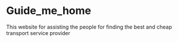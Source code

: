 # Guide_me_home
This website for assisting the people for finding the best and cheap transport service provider
